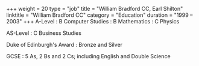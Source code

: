 +++
weight = 20
type = "job"
title = "William Bradford CC, Earl Shilton"
linktitle = "William Bradford CC"
category = "Education"
duration = "1999 &ndash; 2003"
+++
A-Level
: B Computer Studies
: B Mathematics
: C Physics

AS-Level
: C Business Studies

Duke of Edinburgh's Award
: Bronze and Silver

GCSE
: 5 As, 2 Bs and 2 Cs; including English and Double Science
